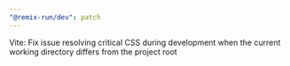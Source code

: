 ```yaml
---
"@remix-run/dev": patch
---
```


Vite: Fix issue resolving critical CSS during development when the current working directory differs from the project root
